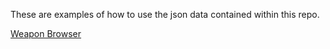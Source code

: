 These are examples of how to use the json data contained within this repo.

[Weapon Browser](weapons.html)
